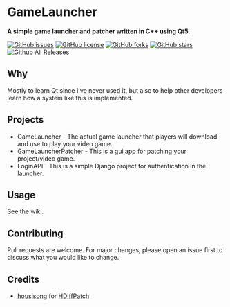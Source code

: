 # GameLauncher
__A simple game launcher and patcher written in C++ using Qt5.__

[![GitHub issues](https://img.shields.io/github/issues/trdwll/GameLauncher.svg)](https://github.com/trdwll/GameLauncher/issues) [![GitHub license](https://img.shields.io/badge/license-MIT-blue.svg)](https://raw.githubusercontent.com/trdwll/GameLauncher/master/LICENSE.md) [![GitHub forks](https://img.shields.io/github/forks/trdwll/GameLauncher.svg)](https://github.com/trdwll/GameLauncher/network) [![GitHub stars](https://img.shields.io/github/stars/trdwll/GameLauncher.svg)](https://github.com/trdwll/GameLauncher/stargazers) [![Github All Releases](https://img.shields.io/github/downloads/trdwll/GameLauncher/total.svg)](https://github.com/trdwll/GameLauncher/releases)

## Why
Mostly to learn Qt since I've never used it, but also to help other developers learn how a system like this is implemented.

## Projects
- GameLauncher - The actual game launcher that players will download and use to play your video game.
- GameLauncherPatcher - This is a gui app for patching your project/video game. 
- LoginAPI - This is a simple Django project for authentication in the launcher.

## Usage
See the wiki.

## Contributing
Pull requests are welcome. For major changes, please open an issue first to discuss what you would like to change.

## Credits
- [housisong](https://github.com/sisong/) for [HDiffPatch](https://github.com/sisong/HDiffPatch)
